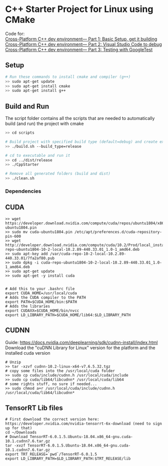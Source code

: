 # C++ Starter Project for Linux using CMake

Code for:</br>
[Cross-Platform C++ dev environment— Part 1: Basic Setup, get it building](https://medium.com/@johannesdobler/cross-platform-c-dev-environment-part-1-basic-setup-get-it-building-bbd0883d0e13)</br>
[Cross-Platform C++ dev environment— Part 2: Visual Studio Code to debug](https://medium.com/@johannesdobler/cross-platform-c-dev-environment-part-2-visual-studio-code-to-debug-e2628ed47e51)</br>
[Cross-Platform C++ dev environment— Part 3: Testing with GoogleTest](https://medium.com/@johannesdobler/cross-platform-c-dev-environment-part-3-testing-with-googletest-7aca79ee0034)</br>


## Setup
``` bash
# Run these commands to install cmake and compiler (g++)
>> sudo apt-get update
>> sudo apt-get install cmake
>> sudo apt-get install g++
```

## Build and Run
The script folder contains all the scripts that are needed to automatically build (and run) the project with cmake
``` bash
>> cd scripts

# Build project with specified build type (default=debug) and create executable to folder: dist/BUILD_TYPE
>> ./build.sh --build_type=release

# cd to executable and run it
>> cd ../dist/release
>> ./CppStarter

# Remove all generated folders (build and dist)
>> ./clean.sh 
```

### Dependencies
## CUDA
```
>> wget https://developer.download.nvidia.com/compute/cuda/repos/ubuntu1804/x86_64/cuda-ubuntu1804.pin
>> sudo mv cuda-ubuntu1804.pin /etc/apt/preferences.d/cuda-repository-pin-600
>> wget http://developer.download.nvidia.com/compute/cuda/10.2/Prod/local_installers/cuda-repo-ubuntu1804-10-2-local-10.2.89-440.33.01_1.0-1_amd64.deb
>> sudo apt-key add /var/cuda-repo-10-2-local-10.2.89-440.33.01/7fa2af80.pub
>> sudo dpkg -i cuda-repo-ubuntu1804-10-2-local-10.2.89-440.33.01_1.0-1_amd64.deb
>> sudo apt-get update
>> sudo apt-get -y install cuda


# Add this to your .bashrc file
export CUDA_HOME=/usr/local/cuda
# Adds the CUDA compiler to the PATH
export PATH=$CUDA_HOME/bin:$PATH
# Adds the libraries
export CUDAXX=$CUDA_HOME/bin/nvcc
export LD_LIBRARY_PATH=$CUDA_HOME/lib64:$LD_LIBRARY_PATH
```

## CUDNN
Guide: https://docs.nvidia.com/deeplearning/sdk/cudnn-install/index.html
Download the "cuDNN Library for Linux" version for the platform and the installed cuda version
```
# Unzip
>> tar -xzvf cudnn-10.2-linux-x64-v7.6.5.32.tgz
# copy some files into the /usr/local/cuda folder
>> sudo cp cuda/include/cudnn.h /usr/local/cuda/include
>> sudo cp cuda/lib64/libcudnn* /usr/local/cuda/lib64
# some rights stuff, no sure if needed...
>> sudo chmod a+r /usr/local/cuda/include/cudnn.h /usr/local/cuda/lib64/libcudnn*
```

## TensorRT Lib files
```
# First download the correct version here: https://developer.nvidia.com/nvidia-tensorrt-6x-download (need to sign up for that)
cd ~/Downloads
# Download TensorRT-6.0.1.5.Ubuntu-18.04.x86_64-gnu.cuda-10.1.cudnn7.6.tar.gz
tar -xvzf TensorRT-6.0.1.5.Ubuntu-18.04.x86_64-gnu.cuda-10.1.cudnn7.6.tar.gz
export TRT_RELEASE=`pwd`/TensorRT-6.0.1.5
export LD_LIBRARY_PATH=$LD_LIBRARY_PATH:$TRT_RELEASE/lib
```
